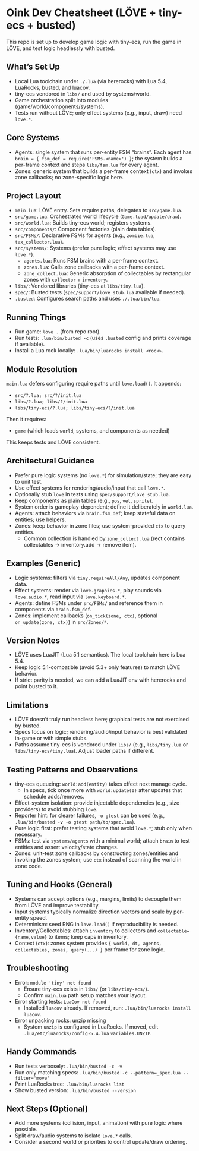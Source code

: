 # Oink Dev Cheatsheet (LÖVE + tiny-ecs + busted)

This repo is set up to develop game logic with tiny-ecs, run the game in LÖVE, and test logic headlessly with busted.

## What’s Set Up
- Local Lua toolchain under `./.lua` (via hererocks) with Lua 5.4, LuaRocks, busted, and luacov.
- tiny-ecs vendored in `libs/` and used by systems/world.
- Game orchestration split into modules (game/world/components/systems).
- Tests run without LÖVE; only effect systems (e.g., input, draw) need `love.*`.

## Core Systems
- Agents: single system that runs per-entity FSM “brains”. Each agent has `brain = { fsm_def = require('FSMs.<name>') }`; the system builds a per-frame context and steps `libs/fsm.lua` for every agent.
- Zones: generic system that builds a per-frame context (`ctx`) and invokes zone callbacks; no zone-specific logic here.

## Project Layout
- `main.lua`: LÖVE entry. Sets require paths, delegates to `src/game.lua`.
- `src/game.lua`: Orchestrates world lifecycle (`Game.load/update/draw`).
- `src/world.lua`: Builds tiny-ecs world; registers systems.
- `src/components/`: Component factories (plain data tables).
- `src/FSMs/`: Declarative FSMs for agents (e.g., `zombie.lua`, `tax_collector.lua`).
- `src/systems/`: Systems (prefer pure logic; effect systems may use `love.*`).
  - `agents.lua`: Runs FSM brains with a per-frame context.
  - `zones.lua`: Calls zone callbacks with a per-frame context.
  - `zone_collect.lua`: Generic absorption of collectables by rectangular zones with `collector` + `inventory`.
- `libs/`: Vendored libraries (tiny-ecs at `libs/tiny.lua`).
- `spec/`: Busted tests (`spec/support/love_stub.lua` available if needed).
- `.busted`: Configures search paths and uses `./.lua/bin/lua`.

## Running Things
- Run game: `love .` (from repo root).
- Run tests: `.lua/bin/busted -c` (uses `.busted` config and prints coverage if available).
- Install a Lua rock locally: `.lua/bin/luarocks install <rock>`.

## Module Resolution
`main.lua` defers configuring require paths until `love.load()`. It appends:
- `src/?.lua; src/?/init.lua`
- `libs/?.lua; libs/?/init.lua`
- `libs/tiny-ecs/?.lua; libs/tiny-ecs/?/init.lua`

Then it requires:
- `game` (which loads `world`, systems, and components as needed)

This keeps tests and LÖVE consistent.

## Architectural Guidance
- Prefer pure logic systems (no `love.*`) for simulation/state; they are easy to unit test.
- Use effect systems for rendering/audio/input that call `love.*`.
- Optionally stub `love` in tests using `spec/support/love_stub.lua`.
- Keep components as plain tables (e.g., `pos`, `vel`, `sprite`).
- System order is gameplay-dependent; define it deliberately in `world.lua`.
- Agents: attach behaviors via `brain.fsm_def`; keep stateful data on entities; use helpers.
- Zones: keep behavior in zone files; use system-provided `ctx` to query entities.
  - Common collection is handled by `zone_collect.lua` (rect contains collectables → inventory.add → remove item).

## Examples (Generic)
- Logic systems: filters via `tiny.requireAll/Any`, updates component data.
- Effect systems: render via `love.graphics.*`, play sounds via `love.audio.*`, read input via `love.keyboard.*`.
- Agents: define FSMs under `src/FSMs/` and reference them in components via `brain.fsm_def`.
- Zones: implement callbacks (`on_tick(zone, ctx)`, optional `on_update(zone, ctx)`) in `src/Zones/*`.

## Version Notes
- LÖVE uses LuaJIT (Lua 5.1 semantics). The local toolchain here is Lua 5.4.
- Keep logic 5.1-compatible (avoid 5.3+ only features) to match LÖVE behavior.
- If strict parity is needed, we can add a LuaJIT env with hererocks and point busted to it.

## Limitations
- LÖVE doesn’t truly run headless here; graphical tests are not exercised by busted.
- Specs focus on logic; rendering/audio/input behavior is best validated in-game or with simple stubs.
- Paths assume tiny-ecs is vendored under `libs/` (e.g., `libs/tiny.lua` or `libs/tiny-ecs/tiny.lua`). Adjust loader paths if different.

## Testing Patterns and Observations
- tiny-ecs queueing: `world:add(entity)` takes effect next manage cycle.
  - In specs, tick once more with `world:update(0)` after updates that schedule adds/removes.
- Effect-system isolation: provide injectable dependencies (e.g., size providers) to avoid stubbing `love`.
- Reporter hint: for clearer failures, `-o gtest` can be used (e.g., `.lua/bin/busted -v -o gtest path/to/spec.lua`).
- Pure logic first: prefer testing systems that avoid `love.*`; stub only when necessary.
- FSMs: test via `systems/agents` with a minimal world; attach `brain` to test entities and assert velocity/state changes.
- Zones: unit-test zone callbacks by constructing zones/entities and invoking the zones system; use `ctx` instead of scanning the world in zone code.

## Tuning and Hooks (General)
- Systems can accept options (e.g., margins, limits) to decouple them from LÖVE and improve testability.
- Input systems typically normalize direction vectors and scale by per-entity speed.
- Determinism: seed RNG in `love.load()` if reproducibility is needed.
- Inventory/Collectables: attach `inventory` to collectors and `collectable={name,value}` to items; keep caps in inventory.
- Context (`ctx`): zones system provides `{ world, dt, agents, collectables, zones, query(...) }` per frame for zone logic.

## Troubleshooting
- Error: `module 'tiny' not found`
  - Ensure tiny-ecs exists in `libs/` (or `libs/tiny-ecs/`).
  - Confirm `main.lua` path setup matches your layout.
- Error starting tests: `LuaCov not found`
  - Installed `luacov` already. If removed, run: `.lua/bin/luarocks install luacov`.
- Error unpacking rocks: unzip missing
  - System `unzip` is configured in LuaRocks. If moved, edit `.lua/etc/luarocks/config-5.4.lua` `variables.UNZIP`.

## Handy Commands
- Run tests verbosely: `.lua/bin/busted -c -v`
- Run only matching specs: `.lua/bin/busted -c --pattern=_spec.lua --filter='move'`
- Print LuaRocks tree: `.lua/bin/luarocks list`
- Show busted version: `.lua/bin/busted --version`

## Next Steps (Optional)
- Add more systems (collision, input, animation) with pure logic where possible.
- Split draw/audio systems to isolate `love.*` calls.
- Consider a second world or priorities to control update/draw ordering.
